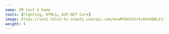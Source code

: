 ```yaml
---
name: ZM Conf 4 Game
tools: [Fighting, HTML5, ASP.NET Core]
image: https://sun1.tele2-kz-almaty.userapi.com/mxwMY8GGYGr4i0kkGQNLIIuyiEEPiM7FY6cX4g/4S6wL371SDM.jpg
weight: 4
---
```

